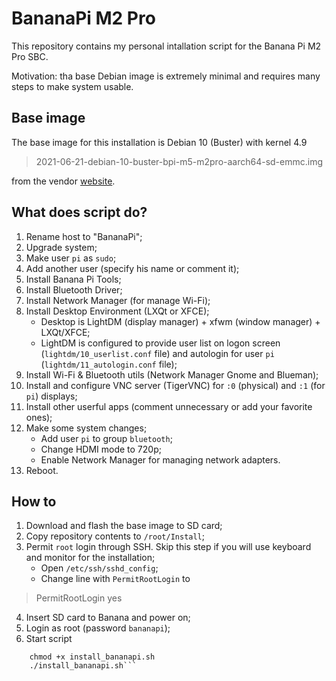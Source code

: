 # BananaPi M2 Pro
This repository contains my personal intallation script for the Banana Pi M2 Pro SBC.

Motivation: tha base Debian image is extremely minimal and requires many steps to make system usable.

## Base image
The base image for this installation is Debian 10 (Buster) with kernel 4.9

> 2021-06-21-debian-10-buster-bpi-m5-m2pro-aarch64-sd-emmc.img

from the vendor [website](https://wiki.banana-pi.org/Banana_Pi_BPI-M5#Debian).

## What does script do?
1. Rename host to "BananaPi";
2. Upgrade system;
3. Make user `pi` as `sudo`;
4. Add another user (specify his name or comment it);
5. Install Banana Pi Tools;
6. Install Bluetooth Driver;
7. Install Network Manager (for manage Wi-Fi);
8. Install Desktop Environment (LXQt or XFCE);
	+ Desktop is LightDM (display manager) + xfwm (window manager) + LXQt/XFCE;
	+ LightDM is configured to provide user list on logon screen (`lightdm/10_userlist.conf` file) and autologin for user `pi` (`lightdm/11_autologin.conf` file);
9. Install Wi-Fi & Bluetooth utils (Network Manager Gnome and Blueman);
10. Install and configure VNC server (TigerVNC) for `:0` (physical) and `:1` (for `pi`) displays;
11. Install other userful apps (comment unnecessary or add your favorite ones);
12. Make some system changes;
	+ Add user `pi` to group `bluetooth`;
	+ Change HDMI mode to 720p;
	+ Enable Network Manager for managing network adapters.
13. Reboot.

## How to
1. Download and flash the base image to SD card;
2. Copy repository contents to `/root/Install`;
3. Permit `root` login through SSH. Skip this step if you will use keyboard and monitor for the installation;
	+ Open `/etc/ssh/sshd_config`;
	+ Change line with `PermitRootLogin` to

> PermitRootLogin yes
4. Insert SD card to Banana and power on;
5. Login as root (password `bananapi`);
6. Start script
```	cd ~/Install
	chmod +x install_bananapi.sh
	./install_bananapi.sh```
